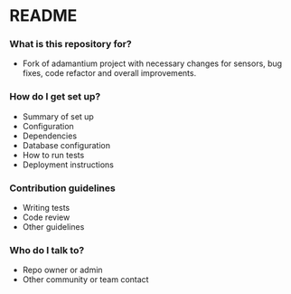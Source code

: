 # README #

### What is this repository for? ###

* Fork of adamantium project with necessary changes for sensors, bug fixes, code refactor and overall improvements.

### How do I get set up? ###

* Summary of set up
* Configuration
* Dependencies
* Database configuration
* How to run tests
* Deployment instructions

### Contribution guidelines ###

* Writing tests
* Code review
* Other guidelines

### Who do I talk to? ###

* Repo owner or admin
* Other community or team contact